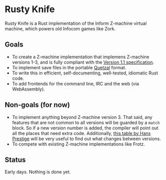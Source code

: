 Rusty Knife
===========

Rusty Knife is a Rust implementation of the Inform Z-machine virtual machine,
which powers old Infocom games like Zork.

Goals
-----

* To create a Z-machine implementation that implemens Z-machine versions 1-3,
  and is fully compliant with the [Version 1.1
  specification](http://inform-fiction.org/zmachine/standards/z1point1/index.html).
* To implement save files in the portable
  [Quetzal](http://inform-fiction.org/zmachine/standards/quetzal/index.html)
  format.
* To write this in efficient, self-documenting, well-tested, idiomatic Rust code.
* To add frontends for the command line, IRC and the web (via WebAssembly).

Non-goals (for now)
-------------------

* To implement anything beyond Z-machine version 3. That said, any features
  that are not common to all versions will be guarded by a `match` block. So if
  a new version number is added, the compiler will point out all the places
  that need extra code. Additionally, [this table by Hans
  Prestige](https://hansprestige.com/inform/zmachine_versions.html) will be
  very useful to find out what changes between versions.
* To compete with existing Z-machine implementations like Frotz.

Status
------

Early days. Nothing is done yet.
